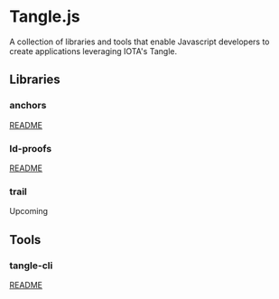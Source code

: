 # Tangle.js

A collection of libraries and tools that enable Javascript developers to create applications leveraging IOTA's Tangle. 

## Libraries

### anchors

[README](./libs/anchors)

### ld-proofs

[README](./libs/ld-proofs)

### trail

Upcoming

## Tools

### tangle-cli

[README](./tools/tangle-cli)
